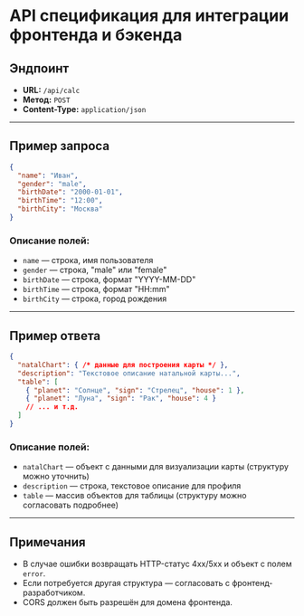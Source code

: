 # API спецификация для интеграции фронтенда и бэкенда

## Эндпоинт
- **URL:** `/api/calc`
- **Метод:** `POST`
- **Content-Type:** `application/json`

---

## Пример запроса
```json
{
  "name": "Иван",
  "gender": "male",
  "birthDate": "2000-01-01",
  "birthTime": "12:00",
  "birthCity": "Москва"
}
```

### Описание полей:
- `name` — строка, имя пользователя
- `gender` — строка, "male" или "female"
- `birthDate` — строка, формат "YYYY-MM-DD"
- `birthTime` — строка, формат "HH:mm"
- `birthCity` — строка, город рождения

---

## Пример ответа
```json
{
  "natalChart": { /* данные для построения карты */ },
  "description": "Текстовое описание натальной карты...",
  "table": [
    { "planet": "Солнце", "sign": "Стрелец", "house": 1 },
    { "planet": "Луна", "sign": "Рак", "house": 4 }
    // ... и т.д.
  ]
}
```

### Описание полей:
- `natalChart` — объект с данными для визуализации карты (структуру можно уточнить)
- `description` — строка, текстовое описание для профиля
- `table` — массив объектов для таблицы (структуру можно согласовать подробнее)

---

## Примечания
- В случае ошибки возвращать HTTP-статус 4xx/5xx и объект с полем `error`.
- Если потребуется другая структура — согласовать с фронтенд-разработчиком.
- CORS должен быть разрешён для домена фронтенда. 